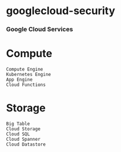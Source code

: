 # googlecloud-security

### Google Cloud Services

# Compute 

```
Compute Engine
Kubernetes Engine
App Engine
Cloud Functions
```

# Storage

```
Big Table
Cloud Storage
Cloud SQL
Cloud Spanner
Cloud Datastore
```